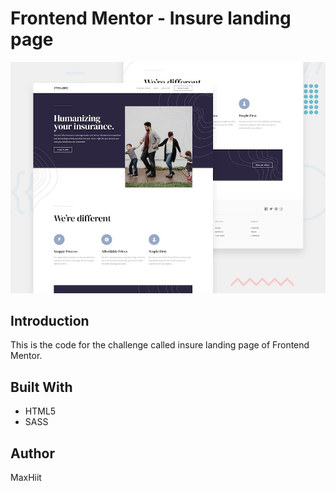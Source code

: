 # Frontend Mentor - Insure landing page

![Design preview for the Insure landing page coding challenge](./design/desktop-preview.jpg)

## Introduction

This is the code for the challenge called insure landing page of Frontend Mentor.

## Built With

- HTML5
- SASS

## Author

MaxHiit
